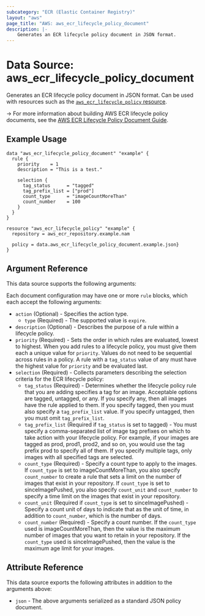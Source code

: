 ```yaml
---
subcategory: "ECR (Elastic Container Registry)"
layout: "aws"
page_title: "AWS: aws_ecr_lifecycle_policy_document"
description: |-
    Generates an ECR lifecycle policy document in JSON format.
---
```


# Data Source: aws_ecr_lifecycle_policy_document

Generates an ECR lifecycle policy document in JSON format. Can be used with resources such as the [`aws_ecr_lifecycle_policy` resource](/docs/providers/aws/r/ecr_lifecycle_policy.html).

-> For more information about building AWS ECR lifecycle policy documents, see the [AWS ECR Lifecycle Policy Document Guide](https://docs.aws.amazon.com/AmazonECR/latest/userguide/LifecyclePolicies.html).

## Example Usage

```hcl
data "aws_ecr_lifecycle_policy_document" "example" {
  rule {
    priority    = 1
    description = "This is a test."

    selection {
      tag_status      = "tagged"
      tag_prefix_list = ["prod"]
      count_type      = "imageCountMoreThan"
      count_number    = 100
    }
  }
}

resource "aws_ecr_lifecycle_policy" "example" {
  repository = aws_ecr_repository.example.nam

  policy = data.aws_ecr_lifecycle_policy_document.example.json}
}
```

## Argument Reference

This data source supports the following arguments:

Each document configuration may have one or more `rule` blocks, which each accept the following arguments:

* `action` (Optional) - Specifies the action type.
  * `type` (Required) - The supported value is `expire`.
* `description` (Optional) - Describes the purpose of a rule within a lifecycle policy.
* `priority` (Required) - Sets the order in which rules are evaluated, lowest to highest. When you add rules to a lifecycle policy, you must give them each a unique value for `priority`. Values do not need to be sequential across rules in a policy. A rule with a `tag_status` value of any must have the highest value for `priority` and be evaluated last.
* `selection` (Required) -  Collects parameters describing the selection criteria for the ECR lifecycle policy:
    * `tag_status` (Required) - Determines whether the lifecycle policy rule that you are adding specifies a tag for an image. Acceptable options are tagged, untagged, or any. If you specify any, then all images have the rule applied to them. If you specify tagged, then you must also specify a `tag_prefix_list` value. If you specify untagged, then you must omit `tag_prefix_list`.
    * `tag_prefix_list` (Required if `tag_status` is set to tagged) - You must specify a comma-separated list of image tag prefixes on which to take action with your lifecycle policy. For example, if your images are tagged as prod, prod1, prod2, and so on, you would use the tag prefix prod to specify all of them. If you specify multiple tags, only images with all specified tags are selected.
    * `count_type` (Required) - Specify a count type to apply to the images. If `count_type` is set to imageCountMoreThan, you also specify `count_number` to create a rule that sets a limit on the number of images that exist in your repository. If `count_type` is set to sinceImagePushed, you also specify `count_unit` and `count_number` to specify a time limit on the images that exist in your repository.
    * `count_unit` (Required if `count_type` is set to sinceImagePushed) - Specify a count unit of days to indicate that as the unit of time, in addition to `count_number`, which is the number of days.
    * `count_number` (Required) - Specify a count number. If the `count_type` used is imageCountMoreThan, then the value is the maximum number of images that you want to retain in your repository. If the `count_type` used is sinceImagePushed, then the value is the maximum age limit for your images.

## Attribute Reference

This data source exports the following attributes in addition to the arguments above:

* `json` - The above arguments serialized as a standard JSON policy document.